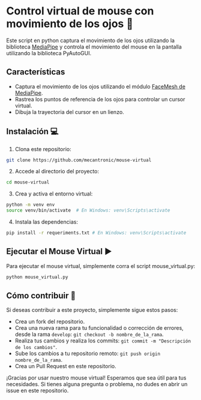 # Control virtual de mouse con movimiento de los ojos 🐀

Este script en python captura el movimiento de los ojos utilizando la biblioteca [MediaPipe](https://developers.google.com/mediapipe) y controla el movimiento del mouse en la pantalla utilizando la biblioteca PyAutoGUI.

## Características

- Captura el movimiento de los ojos utilizando el módulo [FaceMesh de MediaPipe](https://developers.google.com/mediapipe/solutions/vision/face_landmarker).
- Rastrea los puntos de referencia de los ojos para controlar un cursor virtual.
- Dibuja la trayectoria del cursor en un lienzo.

## Instalación 💻

1. Clona este repositorio:
``` bash
git clone https://github.com/mecantronic/mouse-virtual
```
2. Accede al directorio del proyecto:
``` bash
cd mouse-virtual
```
3. Crea y activa el entorno virtual:
``` bash
python -m venv env
source venv/bin/activate  # En Windows: venv\Scripts\activate
```
4. Instala las dependencias:
``` bash
pip install -r requeriments.txt # En Windows: venv\Scripts\activate
```

## Ejecutar el Mouse Virtual  ▶️

Para ejecutar el mouse virtual, simplemente corra el script mouse_virtual.py:

``` bash
python mouse_virtual.py
```

## Cómo contribuir 🤝

Si deseas contribuir a este proyecto, simplemente sigue estos pasos:

* Crea un fork del repositorio.
* Crea una nueva rama para tu funcionalidad o corrección de errores, desde la rama `develop`: `git checkout -b nombre_de_la_rama`.
* Realiza tus cambios y realiza los commits: `git commit -m "Descripción de los cambios"`.
* Sube los cambios a tu repositorio remoto: `git push origin nombre_de_la_rama`.
* Crea un Pull Request en este repositorio.

¡Gracias por usar nuestro mouse virtual! Esperamos que sea útil para tus necesidades. Si tienes alguna pregunta o problema, no dudes en abrir un issue en este repositorio.
